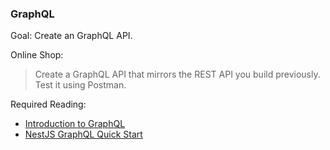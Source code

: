 ### GraphQL
  
Goal: Create an GraphQL API. 


Online Shop:

> Create a GraphQL API that mirrors the REST API you build previously. Test it using Postman.


Required Reading:
- [Introduction to GraphQL](https://graphql.org/learn/)
- [NestJS GraphQL Quick Start](https://docs.nestjs.com/graphql/quick-start)
